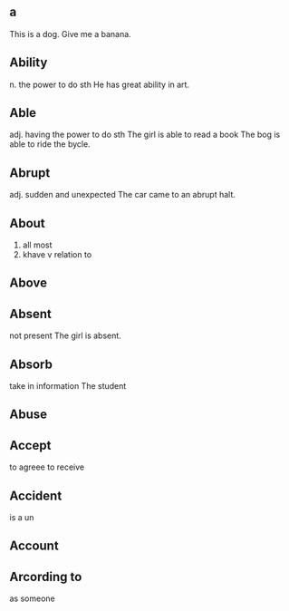 ## a
This is  a dog.
Give me a banana.
## Ability
n.
the power to do sth
He has great ability in art.
## Able
adj.
having the power to do sth
The girl is able to read a book
The bog is able to ride the bycle.
## Abrupt
adj.
sudden and unexpected
The car came to an abrupt halt.
## About
1. all most
2. khave v relation to 
## Above
## Absent
not present
The girl is absent.

## Absorb
take in information
The student 
## Abuse
## Accept
to agreee to receive
## Accident
is a un
## Account

## Arcording to 
as someone 